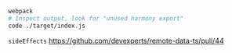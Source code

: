 ```bash
webpack
# Inspect output, look for "unused harmony export"
code ./target/index.js
```

`sideEffects` https://github.com/devexperts/remote-data-ts/pull/44
